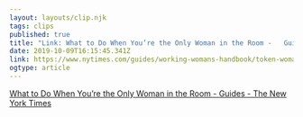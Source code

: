 ```yaml
---
layout: layouts/clip.njk 
tags: clips 
published: true 
title: "Link: What to Do When You’re the Only Woman in the Room -   Guides - The New York Times" 
date: 2019-10-09T16:15:45.341Z 
link: https://www.nytimes.com/guides/working-womans-handbook/token-woman-in-room?rref=collection%2Fspotlightcollection%2Fthe-working-womans-handbook&action=click&contentCollection=smarter-living&region=rank&module=package&version=highlights&contentPlacement=1&pgtype=collection&redirect=true 
ogtype: article 
---
```

[What to Do When You’re the Only Woman in the Room -   Guides - The New York Times](https://www.nytimes.com/guides/working-womans-handbook/token-woman-in-room?rref=collection%2Fspotlightcollection%2Fthe-working-womans-handbook&action=click&contentCollection=smarter-living&region=rank&module=package&version=highlights&contentPlacement=1&pgtype=collection&redirect=true) 
